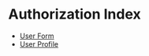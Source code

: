 
# Authorization Index

* [User Form](tekgenesis.authorization.UserForm)
* [User Profile](tekgenesis.authorization.UserProfileForm)